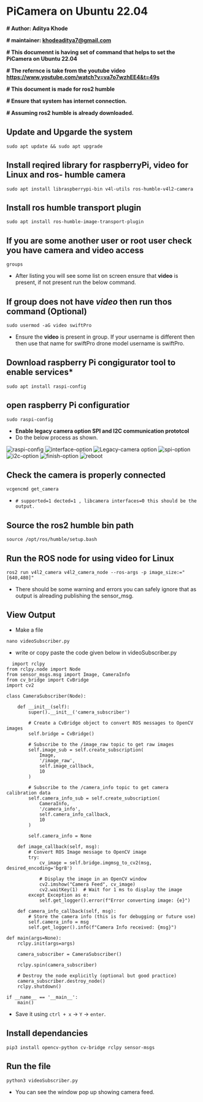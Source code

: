 # PiCamera on Ubuntu 22.04

**# Author: Aditya Khode**

**# maintainer: khodeaditya7@gmail.com**

**# This documennt is having set of command that helps to set the PiCamera on Ubuntu 22.04**

**# The refernce is take from the youtube video https://www.youtube.com/watch?v=va7o7wzhEE4&t=49s**

**# This document is made for ros2 humble**

**# Ensure that system has internet connection.**

**# Assuming ros2 humble is already downloaded.**

## **Update and Upgarde the system**
```
sudo apt update && sudo apt upgrade
```


## **Install reqired library for raspberryPi, video for Linux and ros- humble camera**

```
sudo apt install libraspberrypi-bin v4l-utils ros-humble-v4l2-camera
```

## **Install ros humble transport plugin**

```
sudo apt install ros-humble-image-transport-plugin
```

## **If you are some another user or root user check you have camera and video access**

```
groups
```
- After listing you will see some list on screen ensure that **video** is present, if not present run the below command.

## **If group does not have *video* then run thos command (Optional)**

```
sudo usermod -aG video swiftPro
```
- Ensure the **video** is present in group. If your username is different then then use that name for swiftPro drone model username is swiftPro.

## **Download raspberry Pi congigurator tool to enable services***

```
sudo apt install raspi-config
```

## **open raspberry Pi configuratior**

```
sudo raspi-config
```
- **Enable legacy camera option SPI and I2C communication prototcol**
- Do the below process as shown.

![raspi-config](https://github.com/user-attachments/assets/94da1e0d-c62c-49a2-8545-7879a4317f84)
![interface-option](https://github.com/user-attachments/assets/47bdd073-8ba2-4bbb-a284-c2fa5ce6fb3f)
![Legacy-camera option](https://github.com/user-attachments/assets/78d2a8bb-6119-4a69-8bbf-a98a6ba5a63e)
![spi-option](https://github.com/user-attachments/assets/f97cba4c-870a-4229-b9a0-b7b2cc8c4c10)
![i2c-option](https://github.com/user-attachments/assets/469a1387-63ab-4593-adb2-76dd10a5d8ef)
![finish-option](https://github.com/user-attachments/assets/dd8f6bc4-658d-4a96-9263-15d853c3bc19)
![reboot](https://github.com/user-attachments/assets/395a7d66-2622-4065-aea7-362c2f8899a2)


## **Check the camera is properly connected**
```
vcgencmd get_camera
```
- ```# supported=1 dected=1 , libcamera interfaces=0 this should be the output.```

## **Source the ros2 humble bin path**

```
source /opt/ros/humble/setup.bash
```

## **Run the ROS node for using video for Linux**

```
ros2 run v4l2_camera v4l2_camera_node --ros-args -p image_size:="[640,480]"
```
- There should be some warning and errors you can safely ignore that as output is alreading publishing the sensor_msg.

##  **View Output** 
- Make a file
```
nano videoSubscriber.py
```
- write or copy paste the code given below in videoSubscriber.py
```
  import rclpy
from rclpy.node import Node
from sensor_msgs.msg import Image, CameraInfo
from cv_bridge import CvBridge
import cv2

class CameraSubscriber(Node):

    def __init__(self):
        super().__init__('camera_subscriber')
        
        # Create a CvBridge object to convert ROS messages to OpenCV images
        self.bridge = CvBridge()

        # Subscribe to the /image_raw topic to get raw images
        self.image_sub = self.create_subscription(
            Image,
            '/image_raw',
            self.image_callback,
            10
        )

        # Subscribe to the /camera_info topic to get camera calibration data
        self.camera_info_sub = self.create_subscription(
            CameraInfo,
            '/camera_info',
            self.camera_info_callback,
            10
        )
        
        self.camera_info = None

    def image_callback(self, msg):
        # Convert ROS Image message to OpenCV image
        try:
            cv_image = self.bridge.imgmsg_to_cv2(msg, desired_encoding='bgr8')
            
            # Display the image in an OpenCV window
            cv2.imshow("Camera Feed", cv_image)
            cv2.waitKey(1)  # Wait for 1 ms to display the image
        except Exception as e:
            self.get_logger().error(f"Error converting image: {e}")

    def camera_info_callback(self, msg):
        # Store the camera info (this is for debugging or future use)
        self.camera_info = msg
        self.get_logger().info(f"Camera Info received: {msg}")

def main(args=None):
    rclpy.init(args=args)

    camera_subscriber = CameraSubscriber()

    rclpy.spin(camera_subscriber)

    # Destroy the node explicitly (optional but good practice)
    camera_subscriber.destroy_node()
    rclpy.shutdown()

if __name__ == '__main__':
    main()
```

- Save it using `ctrl + x` -> `Y` -> `enter`.
  
## **Install dependancies**

```
pip3 install opencv-python cv-bridge rclpy sensor-msgs
```

## **Run the file**

```
python3 videoSubscriber.py
```
- You can see the window pop up showing camera feed.
